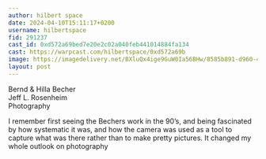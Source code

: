 ```yaml
---
author: hilbert space
date: 2024-04-10T15:11:17+0200
username: hilbertspace
fid: 291237
cast_id: 0xd572a69bed7e20e2c02a040feb441014884fa134
cast: https://warpcast.com/hilbertspace/0xd572a69b
image: https://imagedelivery.net/BXluQx4ige9GuW0Ia56BHw/8585b891-d960-4e13-8390-55577b30d300/original
layout: post
---
```

Bernd & Hilla Becher  
Jeff L. Rosenheim  
Photography  
  
I remember first seeing the Bechers work in the 90’s, and being fascinated by how systematic it was, and how the camera was used as a tool to capture what was there rather than to make pretty pictures. It changed my whole outlook on photography  

<img src='https://imagedelivery.net/BXluQx4ige9GuW0Ia56BHw/8585b891-d960-4e13-8390-55577b30d300/original' alt='' referrerpolicy='no-referrer'/>
<img src='https://imagedelivery.net/BXluQx4ige9GuW0Ia56BHw/74733a7d-7bcc-4875-b4fa-75ee93a86b00/original' alt='' referrerpolicy='no-referrer'/>